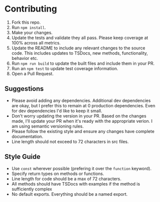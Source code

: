 # Contributing

1. Fork this repo.
2. Run `npm install`.
3. Make your changes.
4. Update the tests and validate they all pass. Please keep coverage at 100% across all metrics.
5. Update the README to include any relevant changes to the source code. This includes updates to TSDocs, new methods,
   functionality, behavior etc.
6. Run `npm run build` to update the built files and include them in your PR.
7. Run an `npm test` to update test coverage information.
9. Open a Pull Request.

## Suggestions
* Please avoid adding any dependencies. Additional dev dependencies are okay, but I prefer this to remain at 0 production dependencies. Even for dev dependencies I'd like to keep it small.
* Don't worry updating the version in your PR. Based on the changes made, I'll update your PR when it's ready with the appropriate verion. I am using semantic versioning rules.
* Please follow the existing style and ensure any changes have complete documentation.
* Line length should not exceed to 72 characters in src files.

## Style Guide
* Use `const` wherever possible (prefering it over the `function` keyword).
* Specify return types on methods or functions.
* Line length for code should be a max of 72 characters.
* All methods should have TSDocs with examples if the method is sufficiently complex
* No default exports. Everything should be a named export.
